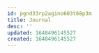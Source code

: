 ```yaml
---
id: pgnd33rp2agino603t68p3m
title: Journal
desc: ''
updated: 1648496145527
created: 1648496145527
---
```


